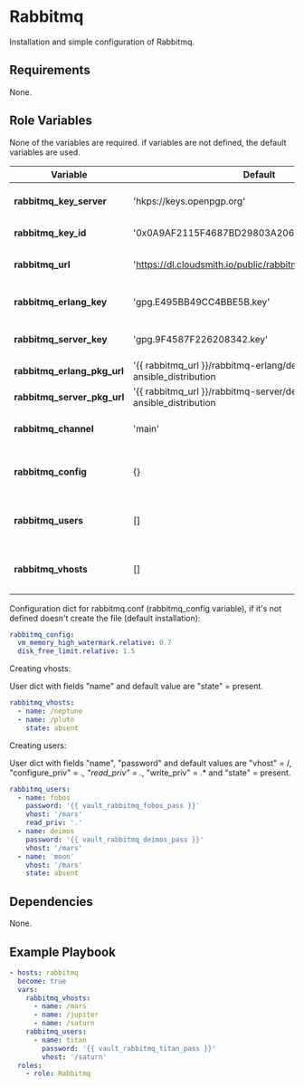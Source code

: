 Rabbitmq
=========

Installation and simple configuration of Rabbitmq.

Requirements
------------

None.

Role Variables
--------------

None of the variables are required. if variables are not defined, the default variables are used.

| Variable                    | Default                                                                     | Description                                       |
| ----------------------------| ----------------------------------------------------------------------------| --------------------------------------------------|
| **rabbitmq_key_server**     | 'hkps://keys.openpgp.org'                                                   | URL of rabbitmq key server.                       |
| **rabbitmq_key_id**         | '0x0A9AF2115F4687BD29803A206B73A36E6026DFCA'                                | Rabbitmq key id.                                  |
| **rabbitmq_url**            | 'https://dl.cloudsmith.io/public/rabbitmq'                                  | URL of rabbitmq repo                              |
| **rabbitmq_erlang_key**     | 'gpg.E495BB49CC4BBE5B.key'                                                  | Key of rabbitmq-erlang.                           |
| **rabbitmq_server_key**     | 'gpg.9F4587F226208342.key'                                                  | Key of rabbitmq-server.                           |
| **rabbitmq_erlang_pkg_url** | '{{ rabbitmq_url }}/rabbitmq-erlang/deb/{{ ansible_distribution | lower }}' | URL of rabbitmq-erlang repo.                      |
| **rabbitmq_server_pkg_url** | '{{ rabbitmq_url }}/rabbitmq-server/deb/{{ ansible_distribution | lower }}' | URL of rabbitmq-server repo.                      |
| **rabbitmq_channel**        | 'main'                                                                      | Channel of rabbitmq installation.                 |
| **rabbitmq_config**         | {}                                                                          | Dict of rabbitmq.conf file (check conf below).    |
| **rabbitmq_users**          | []                                                                          | List of dicts of users (check conf below).     |
| **rabbitmq_vhosts**         | []                                                                          | List of dicts of vhost (check conf below).     |


Configuration dict for rabbitmq.conf (rabbitmq_config variable), if it's not defined doesn't create the file (default installation):

```yaml
rabbitmq_config:
  vm_memory_high_watermark.relative: 0.7
  disk_free_limit.relative: 1.5
```

Creating vhosts:

User dict with fields "name" and default value are "state" = present.

```yaml
rabbitmq_vhosts:
  - name: /neptune
  - name: /pluto
    state: absent
```

Creating users:

User dict with fields "name", "password" and default values are "vhost" = /, "configure_priv" = .*, "read_priv" = .*, "write_priv" = .* and "state" = present.

```yaml
rabbitmq_users:
  - name: fobos
    password: '{{ vault_rabbitmq_fobos_pass }}'
    vhost: '/mars'
    read_priv: '.'
  - name: deimos
    password: '{{ vault_rabbitmq_deimos_pass }}'
    vhost: '/mars'
  - name: 'moon'
    vhost: '/mars'
    state: absent
```

Dependencies
--------------

None.

Example Playbook
----------------

```yaml
- hosts: rabbitmq
  become: true
  vars:
    rabbitmq_vhosts:
      - name: /mars
      - name: /jupiter
      - name: /saturn
    rabbitmq_users:
      - name: titan
        password: '{{ vault_rabbitmq_titan_pass }}'
        vhost: '/saturn'
  roles:
    - role: Rabbitmq
```

